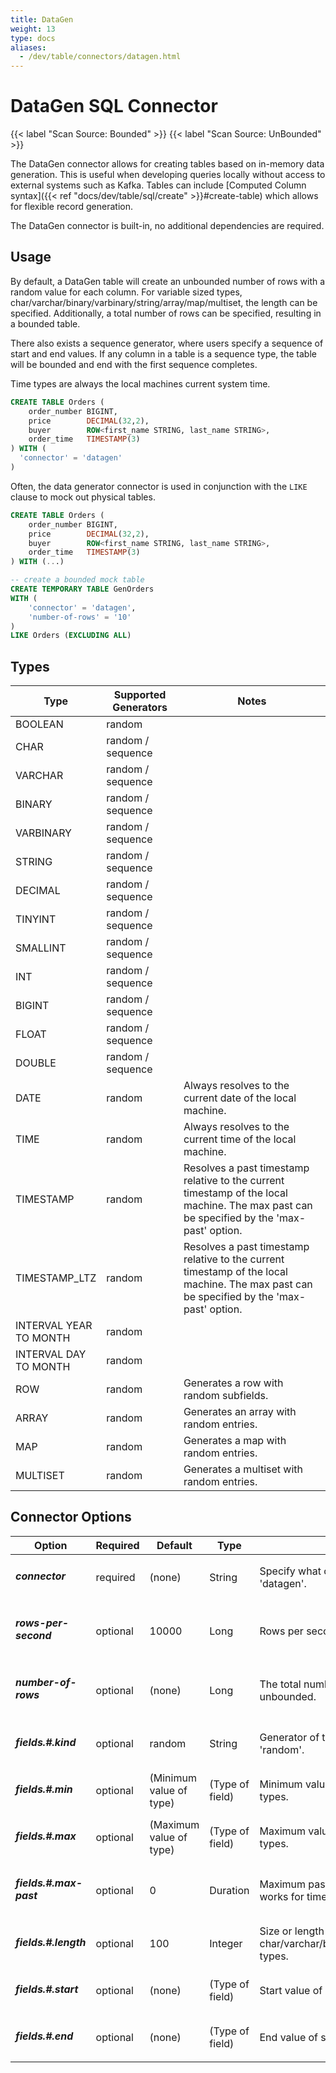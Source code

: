 ```yaml
---
title: DataGen
weight: 13
type: docs
aliases:
  - /dev/table/connectors/datagen.html
---
```

<!--
Licensed to the Apache Software Foundation (ASF) under one
or more contributor license agreements.  See the NOTICE file
distributed with this work for additional information
regarding copyright ownership.  The ASF licenses this file
to you under the Apache License, Version 2.0 (the
"License"); you may not use this file except in compliance
with the License.  You may obtain a copy of the License at

  http://www.apache.org/licenses/LICENSE-2.0

Unless required by applicable law or agreed to in writing,
software distributed under the License is distributed on an
"AS IS" BASIS, WITHOUT WARRANTIES OR CONDITIONS OF ANY
KIND, either express or implied.  See the License for the
specific language governing permissions and limitations
under the License.
-->

# DataGen SQL Connector

{{< label "Scan Source: Bounded" >}}
{{< label "Scan Source: UnBounded" >}}

The DataGen connector allows for creating tables based on in-memory data generation.
This is useful when developing queries locally without access to external systems such as Kafka.
Tables can include [Computed Column syntax]({{< ref "docs/dev/table/sql/create" >}}#create-table) which allows for flexible record generation.

The DataGen connector is built-in, no additional dependencies are required.

Usage
-----

By default, a DataGen table will create an unbounded number of rows with a random value for each column.
For variable sized types, char/varchar/binary/varbinary/string/array/map/multiset, the length can be specified.
Additionally, a total number of rows can be specified, resulting in a bounded table.

There also exists a sequence generator, where users specify a sequence of start and end values.
If any column in a table is a sequence type, the table will be bounded and end with the first sequence completes.

Time types are always the local machines current system time.

```sql
CREATE TABLE Orders (
    order_number BIGINT,
    price        DECIMAL(32,2),
    buyer        ROW<first_name STRING, last_name STRING>,
    order_time   TIMESTAMP(3)
) WITH (
  'connector' = 'datagen'
)
```

Often, the data generator connector is used in conjunction with the ``LIKE`` clause to mock out physical tables.

```sql
CREATE TABLE Orders (
    order_number BIGINT,
    price        DECIMAL(32,2),
    buyer        ROW<first_name STRING, last_name STRING>,
    order_time   TIMESTAMP(3)
) WITH (...)

-- create a bounded mock table
CREATE TEMPORARY TABLE GenOrders
WITH (
    'connector' = 'datagen',
    'number-of-rows' = '10'
)
LIKE Orders (EXCLUDING ALL)
```

Types
-----

<table class="table table-bordered">
    <thead>
        <tr>
            <th class="text-left" style="width: 25%">Type</th>
            <th class="text-center" style="width: 25%">Supported Generators</th>
            <th class="text-center" style="width: 50%">Notes</th>
        </tr>
    </thead>
    <tbody>
        <tr>
            <td>BOOLEAN</td>
            <td>random</td>
            <td></td>
        </tr>
        <tr>
            <td>CHAR</td>
            <td>random / sequence</td>
            <td></td>
        </tr>
        <tr>
            <td>VARCHAR</td>
            <td>random / sequence</td>
            <td></td>
        </tr>
        <tr>
            <td>BINARY</td>
            <td>random / sequence</td>
            <td></td>
        </tr>
        <tr>
            <td>VARBINARY</td>
            <td>random / sequence</td>
            <td></td>
        </tr>
        <tr>
            <td>STRING</td>
            <td>random / sequence</td>
            <td></td>
        </tr>
        <tr>
            <td>DECIMAL</td>
            <td>random / sequence</td>
            <td></td>
        </tr>
        <tr>
            <td>TINYINT</td>
            <td>random / sequence</td>
            <td></td>
        </tr>
        <tr>
            <td>SMALLINT</td>
            <td>random / sequence</td>
            <td></td>
        </tr>
        <tr>
            <td>INT</td>
            <td>random / sequence</td>
            <td></td>
        </tr>
        <tr>
            <td>BIGINT</td>
            <td>random / sequence</td>
            <td></td>
        </tr>
        <tr>
            <td>FLOAT</td>
            <td>random / sequence</td>
            <td></td>
        </tr>
        <tr>
            <td>DOUBLE</td>
            <td>random / sequence</td>
            <td></td>
        </tr>
        <tr>
            <td>DATE</td>
            <td>random</td>
            <td>Always resolves to the current date of the local machine.</td>
        </tr>
        <tr>
            <td>TIME</td>
            <td>random</td>
            <td>Always resolves to the current time of the local machine.</td>
        </tr>
        <tr>
            <td>TIMESTAMP</td>
            <td>random</td>
            <td>
                Resolves a past timestamp relative to the current timestamp of the local machine.
                The max past can be specified by the 'max-past' option.
            </td>
        </tr>
        <tr>
            <td>TIMESTAMP_LTZ</td>
            <td>random</td>
            <td>
                Resolves a past timestamp relative to the current timestamp of the local machine.
                The max past can be specified by the 'max-past' option.
            </td>
        </tr>
        <tr>
            <td>INTERVAL YEAR TO MONTH</td>
            <td>random</td>
            <td></td>
        </tr>
        <tr>
            <td>INTERVAL DAY TO MONTH</td>
            <td>random</td>
            <td></td>
        </tr>
        <tr>
            <td>ROW</td>
            <td>random</td>
            <td>Generates a row with random subfields.</td>
        </tr>
        <tr>
            <td>ARRAY</td>
            <td>random</td>
            <td>Generates an array with random entries.</td>
        </tr>
        <tr>
            <td>MAP</td>
            <td>random</td>
            <td>Generates a map with random entries.</td>
        </tr>
        <tr>
            <td>MULTISET</td>
            <td>random</td>
            <td>Generates a multiset with random entries.</td>
        </tr>
    </tbody>
</table>

Connector Options
----------------

<table class="table table-bordered">
    <thead>
      <tr>
        <th class="text-left" style="width: 25%">Option</th>
        <th class="text-center" style="width: 8%">Required</th>
        <th class="text-center" style="width: 7%">Default</th>
        <th class="text-center" style="width: 10%">Type</th>
        <th class="text-center" style="width: 50%">Description</th>
      </tr>
    </thead>
    <tbody>
    <tr>
      <td><h5>connector</h5></td>
      <td>required</td>
      <td style="word-wrap: break-word;">(none)</td>
      <td>String</td>
      <td>Specify what connector to use, here should be 'datagen'.</td>
    </tr>
    <tr>
      <td><h5>rows-per-second</h5></td>
      <td>optional</td>
      <td style="word-wrap: break-word;">10000</td>
      <td>Long</td>
      <td>Rows per second to control the emit rate.</td>
    </tr>
        <tr>
          <td><h5>number-of-rows</h5></td>
          <td>optional</td>
          <td style="word-wrap: break-word;">(none)</td>
          <td>Long</td>
          <td>The total number of rows to emit. By default, the table is unbounded.</td>
        </tr>
    <tr>
      <td><h5>fields.#.kind</h5></td>
      <td>optional</td>
      <td style="word-wrap: break-word;">random</td>
      <td>String</td>
      <td>Generator of this '#' field. Can be 'sequence' or 'random'.</td>
    </tr>
    <tr>
      <td><h5>fields.#.min</h5></td>
      <td>optional</td>
      <td style="word-wrap: break-word;">(Minimum value of type)</td>
      <td>(Type of field)</td>
      <td>Minimum value of random generator, work for numeric types.</td>
    </tr>
    <tr>
      <td><h5>fields.#.max</h5></td>
      <td>optional</td>
      <td style="word-wrap: break-word;">(Maximum value of type)</td>
      <td>(Type of field)</td>
      <td>Maximum value of random generator, work for numeric types.</td>
    </tr>
    <tr>
      <td><h5>fields.#.max-past</h5></td>
      <td>optional</td>
      <td style="word-wrap: break-word;">0</td>
      <td>Duration</td>
      <td>Maximum past of timestamp random generator, only works for timestamp types.</td>
    </tr>
    <tr>
      <td><h5>fields.#.length</h5></td>
      <td>optional</td>
      <td style="word-wrap: break-word;">100</td>
      <td>Integer</td>
      <td>Size or length of the collection for generating char/varchar/binary/varbinary/string/array/map/multiset types.</td>
    </tr>
    <tr>
      <td><h5>fields.#.start</h5></td>
      <td>optional</td>
      <td style="word-wrap: break-word;">(none)</td>
      <td>(Type of field)</td>
      <td>Start value of sequence generator.</td>
    </tr>
    <tr>
      <td><h5>fields.#.end</h5></td>
      <td>optional</td>
      <td style="word-wrap: break-word;">(none)</td>
      <td>(Type of field)</td>
      <td>End value of sequence generator.</td>
    </tr>
    </tbody>
</table>
